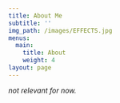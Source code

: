 ```yaml
---
title: About Me
subtitle: ''
img_path: /images/EFFECTS.jpg
menus:
  main:
    title: About
    weight: 4
layout: page
---
```



*not relevant for now.*
